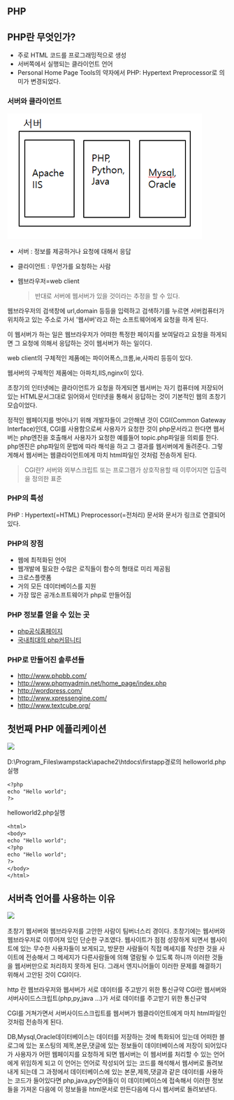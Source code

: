 ## PHP

## PHP란 무엇인가?

- 주로 HTML 코드를 프로그래밍적으로 생성
- 서버쪽에서 실행되는 클라이언트 언어
- Personal Home Page Tools의 약자에서 PHP: Hypertext Preprocessor로 의미가 변경되었다.

### 서버와 클라이언트

![](./img/img1.png)

- 서버 : 정보를 제공하거나 요청에 대해서 응답

- 클라이언트 : 무언가를 요청하는 사람

- 웹브라우저=web client
  > 반대로 서버에 웹서버가 있을 것이라는 추정을 할 수 있다.

웹브라우저의 검색창에 url,domain 등등을 입력하고 검색하기를 누르면 서버컴퓨터가 위치하고 있는 주소로 가서 '웹서버'라고 하는 소프트웨어에게 요청을 하게 된다.

이 웹서버가 하는 일은 웹브라우저가 어떠한 특정한 페이지를 보여달라고 요청을 하게되면 그 요청에 의해서 응답하는 것이 웹서버가 하는 일이다.

web client의 구체적인 제품에는 파이어폭스,크롬,ie,사파리 등등이 있다.

웹서버의 구체적인 제품에는 아파치,IIS,nginx이 있다.

초창기의 인터넷에는 클라이언트가 요청을 하게되면 웹서버는 자기 컴퓨터에 저장되어 있는 HTML문서그대로 읽어와서 인터넷을 통해서 응답하는 것이 기본적인 웹의 초창기 모습이었다.

정적인 웹페이지를 벗어나기 위해 개발자들이 고안해낸 것이 CGI(Common Gateway Interface)인데, CGI를 사용함으로써 사용자가 요청한 것이 php문서라고 한다면 웹서버는 php엔진을 호출해서 사용자가 요청한 예를들어 topic.php파일을 의뢰를 한다. php엔진은 php파일의 문법에 따라 해석을 하고 그 결과를 웹서버에게 돌려준다. 그렇게해서 웹서버는 웹클라이언트에게 마치 html파일인 것처럼 전송하게 된다.

> CGI란? 서버와 외부스크립트 또는 프로그램가 상호작용할 때 이루어지면 입출력을 정의한 표준

### PHP의 특성

PHP : Hypertext(=HTML) Preprocessor(=전처리)
문서와 문서가 링크로 연결되어있다.

### PHP의 장점

- 웹에 최적화된 언어
- 웹개발에 필요한 수많은 로직들이 함수의 형태로 미리 제공됨
- 크로스플랫폼
- 거의 모든 데이터베이스를 지원
- 가장 많은 공개소프트웨어가 php로 만들어짐

### PHP 정보를 얻을 수 있는 곳

- [php공식홈페이지](http://php.net/)
- [국내최대의 php커뮤니티](http://phpschool.com/)

### PHP로 만들어진 솔루션들

- http://www.phpbb.com/
- http://www.phpmyadmin.net/home_page/index.php
- http://wordpress.com/
- http://www.xpressengine.com/
- http://www.textcube.org/

## 첫번째 PHP 에플리케이션

![](https://s3.ap-northeast-2.amazonaws.com/opentutorials-user-file/module/62/1773.png)

D:\Program_Files\wampstack\apache2\htdocs\firstapp경로의 helloworld.php실행

```
<?php
echo "Hello world";
?>
```

helloworld2.php실행

```
<html>
<body>
echo "Hello world";
<?php
echo "Hello world";
?>
</body>
</html>
```

## 서버측 언어를 사용하는 이유

![](https://s3.ap-northeast-2.amazonaws.com/opentutorials-user-file/module/62/1774.png)

초창기 웹서버와 웹브라우저를 고안한 사람이 팀버너스리 경이다.
초창기에는 웹서버와 웹브라우저로 이루어져 있던 단순한 구조였다. 웹사이트가 점점 성장하게 되면서 웹사이트에 있는 무수한 사용자들이 보게되고, 방문한 사람들이 직접 메세지를 작성한 것을 사이트에 전송해서 그 메세지가 다른사람들에 의해 열람될 수 있도록 하니까 이러한 것들을 웹서버만으로 처리하지 못하게 된다. 그래서 엔지니어들이 이러한 문제를 해결하기 위해서 고안된 것이 CGI이다.

http 란 웹브라우저와 웹서버가 서로 데이터를 주고받기 위한 통신규약
CGI란 웹서버와 서버사이드스크립트(php,py,java ...)가 서로 데이터를 주고받기 위한 통신규약

CGI를 거쳐가면서 서버사이드스크립트를 웹서버가 웹클라이언트에게 마치 html파일인 것처럼 전송하게 된다.

DB,Mysql,Oracle데이터베이스는 데이터를 저장하는 것에 특화되어 있는데 어떠한 블로그에 있는 포스팅의 제목,본문,댓글에 있는 정보들이 데이터베이스에 저장이 되어있다가 사용자가 어떤 웹페이지를 요청하게 되면 웹서버는 이 웹서버를 처리할 수 있는 언어에게 위임하게 되고 이 언어는 언어로 작성되어 있는 코드를 해석해서 웹서버로 돌려보내게 되는데 그 과정에서 데이터베이스에 있는 본문,제목,댓글과 같은 데이터를 사용하는 코드가 들어있다면 php,java,py언어들이 이 데이터베이스에 접속해서 이러한 정보들을 가져온 다음에 이 정보들을 html문서로 만든다음에 다시 웹서버로 돌려보낸다.
